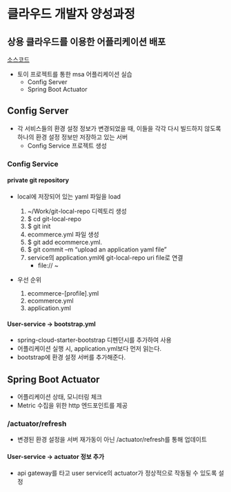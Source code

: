 # 클라우드 개발자 양성과정

## 상용 클라우드를 이용한 어플리케이션 배포
[소스코드](https://github.com/namgonkim/msa-ecommerce-tmax)
* 토이 프로젝트를 통한 msa 어플리케이션 실습
    - Config Server
    - Spring Boot Actuator

## Config Server
* 각 서비스들의 환경 설정 정보가 변경되었을 때, 이들을 각각 다시 빌드하지 않도록 하나의 환경 설정 정보만 저장하고 있는 서버
    - Config Service 프로젝트 생성

### Config Service
#### private git repository
* local에 저장되어 있는 yaml 파일을 load

    1. ~/Work/git-local-repo 디렉토리 생성 
    2. $ cd git-local-repo
    3. $ git init
    4. ecommerce.yml 파일 생성
    5. $ git add ecommerce.yml.
    6. $ git commit –m “upload an application yaml file”
    7. service의 application.yml에 git-local-repo uri file로 연결
        - file:// ~

* 우선 순위
    1. ecommerce-[profile].yml
    2. ecommerce.yml
    3. application.yml

#### User-service -> bootstrap.yml
* spring-cloud-starter-bootstrap 디펜던시를 추가하여 사용
* 어플리케이션 실행 시, application.yml보다 먼저 읽는다.
* bootstrap에 환경 설정 서버를 추가해준다.

## Spring Boot Actuator
* 어플리케이션 상태, 모니터링 체크
* Metric 수집을 위한 http 엔드포인트를 제공

### /actuator/refresh
* 변경된 환경 설정을 서버 재가동이 아닌 /actuator/refresh를 통해 업데이트

#### User-service -> actuator 정보 추가
* api gateway를 타고 user service의 actuator가 정상적으로 작동될 수 있도록 설정